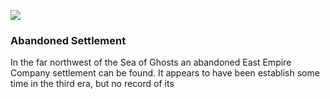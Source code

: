![](https://raw.githubusercontent.com/TateTaylorUSA/TateTaylorUSA/main/assets/images/northern-sea/WaterworldMap.png)

### Abandoned Settlement

In the far northwest of the Sea of Ghosts an abandoned East Empire Company settlement can be found. It appears to have been establish some time in the third era, but no record of its 
